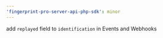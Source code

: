 ```yaml
---
'fingerprint-pro-server-api-php-sdk': minor
---
```


add `replayed` field to `identification` in Events and Webhooks